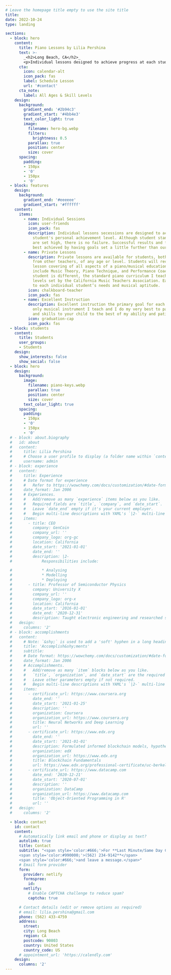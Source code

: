 ```yaml
---
# Leave the homepage title empty to use the site title
title:
date: 2022-10-24
type: landing

sections:
  - block: hero
    content:
      title: Piano Lessons by Lilia Pershina
      text: >-
        _<h2>Long Beach, CA</h2>_
        <p>Individual lessons designed to achieve progress at each student’s personal achievement level.</p>
      cta:
        icon: calendar-alt
        icon_pack: fas
        label: Schedule Lesson
        url: '#contact'
      cta_note:
        label: All Ages & Skill Levels
    design:
      background:
        gradient_end: '#2b94c3'
        gradient_start: '#4bb4e3'
        text_color_light: true
        image:
          filename: hero-bg.webp
          filters:
            brightness: 0.5
          parallax: true
          position: center
          size: cover
      spacing:
        padding:
        - 150px
        - '0'
        - 150px
        - '0'
  - block: features
    design:
      background:
        gradient_end: '#eeeeee'
        gradient_start: '#ffffff'
    content:
      items:
        - name: Individual Sessions
          icon: user-friends
          icon_pack: fas
          description: Individual lessons secessions are designed to achieve progress at each
            student's personal achievement level. Although student standards and expectations
            are set high, there is no failure. Successful results and further progress is
            best achieved by having goals set a little further than our natural comfort level.
        - name: Private Lessons
          description: Private lessons are available for students, both beginning and transfers
            from other teachers, of any age or level. Students will receive a weekly one-on-one
            lesson covering of all aspects of a piano/musical education. The lessons will
            include Music Theory, Piano Technique, and Performance Coaching. Although every
            student is different, the standard piano curriculum I teach is based on the proficiency
            levels set by the California Music Teachers Association. Each lesson is adapted
            to each individual student’s needs and musical aptitude.
          icon: chalkboard-teacher
          icon_pack: fas
        - name: Excellent Instruction
          description: Excellent instruction the primary goal for each student. Piano is the
            only musical instrument I teach and I do my very best to pass on my knowledge
            and skills to your child to the best of my ability and patience.
          icon: graduation-cap
          icon_pack: fas
  - block: students
    content:
      title: Students
      user_groups:
      - Students
    design:
      show_interests: false
      show_social: false
  - block: hero
    design:
      background:
        image:
          filename: piano-keys.webp
          parallax: true
          position: center
          size: cover
        text_color_light: true
      spacing:
        padding:
        - 150px
        - '0'
        - 150px
        - '0'
  # - block: about.biography
  #   id: about
  #   content:
  #     title: Lilia Pershina
  #     # Choose a user profile to display (a folder name within `content/authors/`)
  #     username: admin
  # - block: experience
  #   content:
  #     title: Experience
  #     # Date format for experience
  #     #   Refer to https://wowchemy.com/docs/customization/#date-format
  #     date_format: Jan 2006
  #     # Experiences.
  #     #   Add/remove as many `experience` items below as you like.
  #     #   Required fields are `title`, `company`, and `date_start`.
  #     #   Leave `date_end` empty if it's your current employer.
  #     #   Begin multi-line descriptions with YAML's `|2-` multi-line prefix.
  #     items:
  #       - title: CEO
  #         company: GenCoin
  #         company_url: ''
  #         company_logo: org-gc
  #         location: California
  #         date_start: '2021-01-01'
  #         date_end: ''
  #         description: |2-
  #             Responsibilities include:

  #             * Analysing
  #             * Modelling
  #             * Deploying
  #       - title: Professor of Semiconductor Physics
  #         company: University X
  #         company_url: ''
  #         company_logo: org-x
  #         location: California
  #         date_start: '2016-01-01'
  #         date_end: '2020-12-31'
  #         description: Taught electronic engineering and researched semiconductor physics.
  #   design:
  #     columns: '2'
  # - block: accomplishments
  #   content:
  #     # Note: `&shy;` is used to add a 'soft' hyphen in a long heading.
  #     title: 'Accomplish&shy;ments'
  #     subtitle:
  #     # Date format: https://wowchemy.com/docs/customization/#date-format
  #     date_format: Jan 2006
  #     # Accomplishments.
  #     #   Add/remove as many `item` blocks below as you like.
  #     #   `title`, `organization`, and `date_start` are the required parameters.
  #     #   Leave other parameters empty if not required.
  #     #   Begin multi-line descriptions with YAML's `|2-` multi-line prefix.
  #     items:
  #       - certificate_url: https://www.coursera.org
  #         date_end: ''
  #         date_start: '2021-01-25'
  #         description: ''
  #         organization: Coursera
  #         organization_url: https://www.coursera.org
  #         title: Neural Networks and Deep Learning
  #         url: ''
  #       - certificate_url: https://www.edx.org
  #         date_end: ''
  #         date_start: '2021-01-01'
  #         description: Formulated informed blockchain models, hypotheses, and use cases.
  #         organization: edX
  #         organization_url: https://www.edx.org
  #         title: Blockchain Fundamentals
  #         url: https://www.edx.org/professional-certificate/uc-berkeleyx-blockchain-fundamentals
  #       - certificate_url: https://www.datacamp.com
  #         date_end: '2020-12-21'
  #         date_start: '2020-07-01'
  #         description: ''
  #         organization: DataCamp
  #         organization_url: https://www.datacamp.com
  #         title: 'Object-Oriented Programming in R'
  #         url: ''
  #   design:
  #     columns: '2'

  - block: contact
    id: contact
    content:
      # Automatically link email and phone or display as text?
      autolink: true
      title: Contact
      subtitle: "<span style='color:#666;'>For **Last Minute/Same Day Cancellations ONLY:<br />Call</span>
      <span style='color:#990000;'>(562) 234-9142**</span>
      <span style='color:#666;'>and leave a message.</span>"
      # Email form provider
      form:
        provider: netlify
        formspree:
          id:
        netlify:
          # Enable CAPTCHA challenge to reduce spam?
          captcha: true

      # Contact details (edit or remove options as required)
      # email: lilia.pershina@gmail.com
      phone: (562) 433-4759
      address:
        street:
        city: Long Beach
        region: CA
        postcode: 90803
        country: United States
        country_code: US
      # appointment_url: 'https://calendly.com'
    design:
      columns: '2'
---
```


